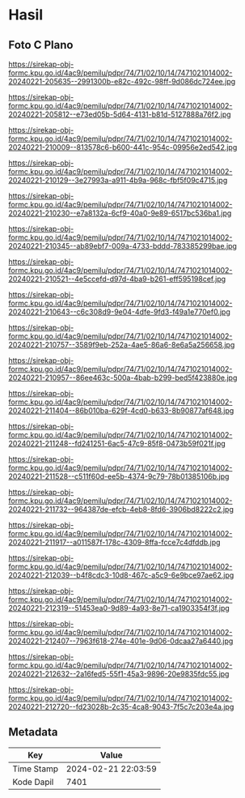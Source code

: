 # Hasil

## Foto C Plano

https://sirekap-obj-formc.kpu.go.id/4ac9/pemilu/pdpr/74/71/02/10/14/7471021014002-20240221-205635--2991300b-e82c-492c-98ff-9d086dc724ee.jpg

https://sirekap-obj-formc.kpu.go.id/4ac9/pemilu/pdpr/74/71/02/10/14/7471021014002-20240221-205812--e73ed05b-5d64-4131-b81d-5127888a76f2.jpg

https://sirekap-obj-formc.kpu.go.id/4ac9/pemilu/pdpr/74/71/02/10/14/7471021014002-20240221-210009--813578c6-b600-441c-954c-09956e2ed542.jpg

https://sirekap-obj-formc.kpu.go.id/4ac9/pemilu/pdpr/74/71/02/10/14/7471021014002-20240221-210129--3e27993a-a911-4b9a-968c-fbf5f09c4715.jpg

https://sirekap-obj-formc.kpu.go.id/4ac9/pemilu/pdpr/74/71/02/10/14/7471021014002-20240221-210230--e7a8132a-6cf9-40a0-9e89-6517bc536ba1.jpg

https://sirekap-obj-formc.kpu.go.id/4ac9/pemilu/pdpr/74/71/02/10/14/7471021014002-20240221-210345--ab89ebf7-009a-4733-bddd-783385299bae.jpg

https://sirekap-obj-formc.kpu.go.id/4ac9/pemilu/pdpr/74/71/02/10/14/7471021014002-20240221-210521--4e5ccefd-d97d-4ba9-b261-eff595198cef.jpg

https://sirekap-obj-formc.kpu.go.id/4ac9/pemilu/pdpr/74/71/02/10/14/7471021014002-20240221-210643--c6c308d9-9e04-4dfe-9fd3-f49a1e770ef0.jpg

https://sirekap-obj-formc.kpu.go.id/4ac9/pemilu/pdpr/74/71/02/10/14/7471021014002-20240221-210757--3589f9eb-252a-4ae5-86a6-8e6a5a256658.jpg

https://sirekap-obj-formc.kpu.go.id/4ac9/pemilu/pdpr/74/71/02/10/14/7471021014002-20240221-210957--86ee463c-500a-4bab-b299-bed5f423880e.jpg

https://sirekap-obj-formc.kpu.go.id/4ac9/pemilu/pdpr/74/71/02/10/14/7471021014002-20240221-211404--86b010ba-629f-4cd0-b633-8b90877af648.jpg

https://sirekap-obj-formc.kpu.go.id/4ac9/pemilu/pdpr/74/71/02/10/14/7471021014002-20240221-211248--fd241251-6ac5-47c9-85f8-0473b59f021f.jpg

https://sirekap-obj-formc.kpu.go.id/4ac9/pemilu/pdpr/74/71/02/10/14/7471021014002-20240221-211528--c511f60d-ee5b-4374-9c79-78b01385106b.jpg

https://sirekap-obj-formc.kpu.go.id/4ac9/pemilu/pdpr/74/71/02/10/14/7471021014002-20240221-211732--964387de-efcb-4eb8-8fd6-3906bd8222c2.jpg

https://sirekap-obj-formc.kpu.go.id/4ac9/pemilu/pdpr/74/71/02/10/14/7471021014002-20240221-211917--a011587f-178c-4309-8ffa-fcce7c4dfddb.jpg

https://sirekap-obj-formc.kpu.go.id/4ac9/pemilu/pdpr/74/71/02/10/14/7471021014002-20240221-212039--b4f8cdc3-10d8-467c-a5c9-6e9bce97ae62.jpg

https://sirekap-obj-formc.kpu.go.id/4ac9/pemilu/pdpr/74/71/02/10/14/7471021014002-20240221-212319--51453ea0-9d89-4a93-8e71-ca1903354f3f.jpg

https://sirekap-obj-formc.kpu.go.id/4ac9/pemilu/pdpr/74/71/02/10/14/7471021014002-20240221-212407--7963f618-274e-401e-9d06-0dcaa27a6440.jpg

https://sirekap-obj-formc.kpu.go.id/4ac9/pemilu/pdpr/74/71/02/10/14/7471021014002-20240221-212632--2a16fed5-55f1-45a3-9896-20e9835fdc55.jpg

https://sirekap-obj-formc.kpu.go.id/4ac9/pemilu/pdpr/74/71/02/10/14/7471021014002-20240221-212720--fd23028b-2c35-4ca8-9043-7f5c7c203e4a.jpg


## Metadata

| Key        | Value               |
| ---------- | ------------------- |
| Time Stamp | 2024-02-21 22:03:59 |
| Kode Dapil | 7401                |



